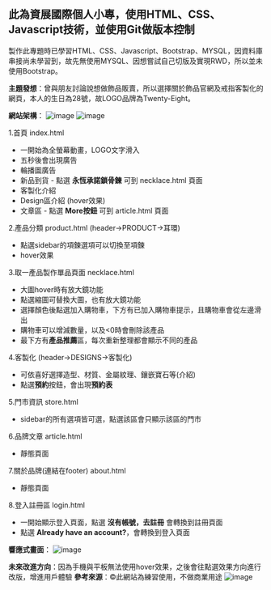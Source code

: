 ## 此為資展國際個人小專，使用HTML、CSS、Javascript技術，並使用Git做版本控制
製作此專題時已學習HTML、CSS、Javascript、Bootstrap、MYSQL，因資料庫串接尚未學習到，故先無使用MYSQL、因想嘗試自己切版及實現RWD，所以並未使用Bootstrap。


**主題發想**：曾與朋友討論說想做飾品販賣，所以選擇關於飾品官網及戒指客製化的網頁，本人的生日為28號，故LOGO品牌為Twenty-Eight。

**網站架構**：
![image](https://github.com/user-attachments/assets/28a7c722-0adc-4d3c-a46b-f6ff98a55483)
![image](https://github.com/user-attachments/assets/ef6a9988-c8cf-42c7-9b23-13f9ecca9766)

1.首頁 index.html 
  + 一開始為全螢幕動畫，LOGO文字滑入
  + 五秒後會出現廣告
  + 輪播圖廣告
  + 新品到貨 - 點選 **永恆承諾鎖骨鍊** 可到 necklace.html 頁面
  + 客製化介紹
  + Design區介紹 (hover效果)
  + 文章區 - 點選 **More按鈕** 可到 article.html 頁面

2.產品分類 product.html (header->PRODUCT->耳環)
  + 點選sidebar的項鍊選項可以切換至項鍊
  + hover效果

3.取一產品製作單品頁面 necklace.html
  + 大圖hover時有放大鏡功能
  + 點選縮圖可替換大圖，也有放大鏡功能
  + 選擇顏色後點選加入購物車，下方有已加入購物車提示，且購物車會從左邊滑出
  + 購物車可以增減數量，以及<0時會刪除該產品
  + 最下方有**產品推薦**區，每次重新整理都會顯示不同的產品

4.客製化 (header->DESIGNS->客製化)
  + 可依喜好選擇造型、材質、金屬紋理、鑲嵌寶石等(介紹)
  + 點選**預約**按鈕，會出現**預約表**
  
5.門市資訊 store.html
  + sidebar的所有選項皆可選，點選該區會只顯示該區的門市

6.品牌文章 article.html
  + 靜態頁面

7.關於品牌(連結在footer) about.html
  + 靜態頁面

8.登入註冊區 login.html
  + 一開始顯示登入頁面，點選 **沒有帳號，去註冊** 會轉換到註冊頁面
  + 點選 **Already have an account?**，會轉換到登入頁面

**響應式畫面**：
![image](https://github.com/user-attachments/assets/610d45ff-837a-4ff5-876b-2f4691419c7e)

**未來改進方向**：因為手機與平板無法使用hover效果，之後會往點選效果方向進行改版，增進用戶體驗
**參考來源**：©此網站為練習使用，不做商業用途
![image](https://github.com/user-attachments/assets/b5f293e4-e771-4dda-8582-0292c3e2908f)

